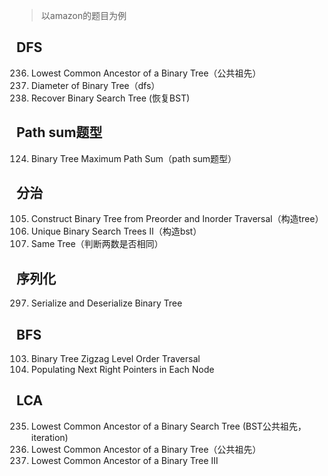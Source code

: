 > 以amazon的题目为例


## DFS

236. Lowest Common Ancestor of a Binary Tree（公共祖先）
543. Diameter of Binary Tree（dfs）
99. Recover Binary Search Tree (恢复BST)

## Path sum题型
124. Binary Tree Maximum Path Sum（path sum题型）

## 分治
105. Construct Binary Tree from Preorder and Inorder Traversal（构造tree）
95. Unique Binary Search Trees II（构造bst）
100. Same Tree（判断两数是否相同）

## 序列化
297. Serialize and Deserialize Binary Tree


## BFS
103. Binary Tree Zigzag Level Order Traversal  
116. Populating Next Right Pointers in Each Node  

## LCA
235. Lowest Common Ancestor of a Binary Search Tree  (BST公共祖先，iteration)
236. Lowest Common Ancestor of a Binary Tree（公共祖先）  
1650. Lowest Common Ancestor of a Binary Tree III

